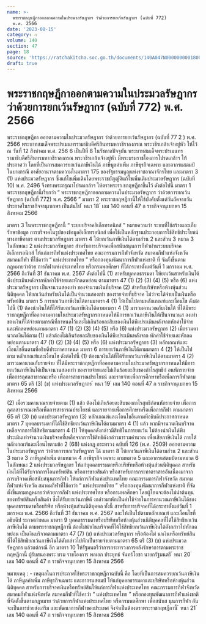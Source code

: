 ```yaml
---
name: >-
  พระราชกฤษฎีกาออกตามความในประมวลรัษฎากร ว่าด้วยการยกเว้นรัษฎากร (ฉบับที่ 772)
  พ.ศ. 2566
date: '2023-08-15'
category: ก
volume: 140
section: 47
page: 18
source: 'https://ratchakitcha.soc.go.th/documents/140A047N0000000001800.pdf'
draft: true
---
```


# พระราชกฤษฎีกาออกตามความในประมวลรัษฎากร ว่าด้วยการยกเว้นรัษฎากร (ฉบับที่ 772) พ.ศ. 2566

พระราชกฤษฎีกา ออกตามความในประมวลรัษฎากร ว่าด้วยการยกเว้นรัษฎากร (ฉบับที่ 77 2 ) พ.ศ. 2566 พระบาทสมเด็จพระปรเมนทรรามาธิบดีศรีสินทรมหาวชิราลงกรณ พระวชิรเกล้าเจ้าอยู่หัว ให้ไว้ ณ วันที่ 12 สิงหำคม พ.ศ. 256 6 เป็นปีที่ 8 ในรัชกาลปัจจุบัน พระบาทสมเด็จพระปรเมนทรรามาธิบดีศรีสินทรมหาวชิราลงกรณ พระวชิรเกล้าเจ้าอยู่หัว มีพระบรมราชโองการโปรดเกล้าฯ ให้ประกาศว่า โดยที่เป็นการสมควรยกเว้นภาษีเงินได้ ภาษีมูลค่าเพิ่ม ภาษีธุรกิจเฉพาะ และอากรแสตมป์ ในบางกรณี อาศัยอานาจตามความในมาตรา 175 ของรัฐธรรมนูญแห่งราชอาณาจักรไทย และมาตรา 3 (1) แห่งประมวลรัษฎากร ซึ่งแก้ไขเพิ่มเติมโดยพระราชบัญญัติแก้ไขเพิ่มเติมประมวลรัษฎากร (ฉบับที่ 10) พ.ศ. 2496 จึงทรงพระกรุณาโปรดเกล้าฯ ให้ตราพระรา ชกฤษฎีกาขึ้นไว้ ดังต่อไปนี้ มาตรา 1 พระราชกฤษฎีกานี้เรียกว่า “ พระราชกฤษฎีกาออกตามความในประมวลรัษฎากร ว่าด้วยการยกเว้นรัษฎากร (ฉบับที่ 772) พ.ศ. 2566 ” มาตรา 2 พระราชกฤษฎีกานี้ให้ใช้บังคับตั้งแต่วันถัดจากวันประกาศในราชกิจจานุเบกษา เป็นต้นไป ้ หนา 18 ่ เลม 140 ตอนที่ 47 ก ราชกิจจานุเบกษา 15 สิงหาคม 2566

มาตรา 3 ในพระราชกฤษฎีกานี้ “ ระบบบริจาคอิเล็กทรอนิกส์ ” หมายความว่า ระบบที่ใช้สร้างและเก็บรักษาข้อมูล การบริจาคในรูปของข้อมูลอิเล็กทรอนิกส์ เพื่อใช้เป็นหลักฐานประกอบการใช้สิทธิประโยชน์ทางภาษีอากร ตามประมวลรัษฎากร มาตรา 4 ให้ยกเว้นภาษีเงินได้ตามส่วน 2 และส่วน 3 หมวด 3 ในลักษณะ 2 แห่งประมวลรัษฎากร สำหรับการบริจาคเพื่อสนับสนุนการกีฬาผ่านระบบบริจาคอิเล็กทรอนิกส์ ให้แก่การกีฬาแห่งประเทศไทย คณะกรรมการกีฬาจังหวัด สมาคมกีฬาแห่งจังหวัด สมาคมกีฬา ที่ใช้คาว่า “ แห่งประเทศไทย ” หรือกองทุนพัฒนาการกีฬาแห่งชาติ ที่ จัดตั้งขึ้นตามกฎหมายว่าด้วย การกีฬาแห่งประเทศไทย หรือกรมพลศึกษา ที่ได้กระทาตั้งแต่วันที่ 1 มกราคม พ.ศ. 2566 ถึงวันที่ 31 ธันวาคม พ.ศ. 2567 ดังต่อไปนี้ (1) สาหรับบุคคลธรรมดา ให้ยกเว้นสาหรับเงินได้พึงประเมินหลังจากหักค่าใช้จ่ายและหักลดหย่อน ตามมาตรา 47 (1) (2) (3) (4) (5) หรือ (6) แห่งประมวลรัษฎากร เป็นจานวนสองเท่า ของจำนวนเงินที่บริจาค (2) สำหรับบริษัทหรือห้างหุ้นส่วนนิติบุคคล ให้ยกเว้นสำหรับเงินได้เป็นจำนวนสองเท่า ของรายจ่ายที่บริจาค ไม่ว่าจะได้จ่ายเป็นเงินหรือทรัพย์สิน มาตรา 5 การยกเว้นภาษีเงินได้ตามมาตรา 4 (1) ให้เป็นไปตามหลักเกณฑ์และเงื่อนไข ดังต่อไปนี้ (1) ต้องนำเงินได้ที่ได้รับยกเว้นภาษีเงินได้ตามมาตรา 4 (1) มารวมคานวณกับเงินได้ ที่ได้มีพระราชกฤษฎีกาที่ออกตามความในประมวลรัษฎากรกาหนดให้มีการยกเว้นภาษีเงินได้เป็นจานวนส องเท่า ของเงินที่ได้จ่ายตามกรณีที่กาหนดไว้และไม่เกินร้อยละสิบของเงินได้พึงประเมินหลังจากหักค่าใช้จ่าย และหักลดหย่อนตามมาตรา 47 (1) (2) (3) (4) (5) หรือ (6) แห่งประมวลรัษฎากร (2) เมื่อรวมคานวณเงินได้ตาม (1) แล้วต้องไม่เกินร้อยละสิบของเงินได้พึงประเมินหลังจาก หักค่าใช้จ่ายและหักลดหย่อนตามมาตรา 47 (1) (2) (3) (4) (5) หรือ (6) แห่งประมวลรัษฎากร (3) หลักเกณฑ์และเงื่อนไขอื่นตามที่อธิบดีประกาศกาหนด มาตรา 6 การยกเว้นภาษีเงินได้ตามมาตรา 4 (2) ให้เป็นไปตาม หลักเกณฑ์และเงื่อนไข ดังต่อไปนี้ (1) ต้องนาเงินได้ที่ได้รับยกเว้นภาษีเงินได้ตามมาตรา 4 (2) มารวมคานวณกับรายจ่าย ที่ได้มีพระราชกฤษฎีกาที่ออกตามความในประมวลรัษฎากรกาหนดให้มีการยกเว้นภาษีเงินได้เป็นจานวนสองเท่า ของรายจ่ายและไม่เกินร้อยละสิบของกำไรสุทธิก่ อนหักรายจ่ายเพื่อการกุศลสาธารณะหรือ เพื่อการสาธารณประโยชน์ และรายจ่ายเพื่อการศึกษาหรือเพื่อการกีฬาตามมาตรา 65 ตรี (3) (ข) แห่งประมวลรัษฎากร ้ หนา 19 ่ เลม 140 ตอนที่ 47 ก ราชกิจจานุเบกษา 15 สิงหาคม 2566

(2) เมื่อรวมคานวณรายจ่ายตาม (1) แล้ว ต้องไม่เกินร้อยละสิบของกาไรสุทธิก่อนหักรายจ่าย เพื่อการกุศลสาธารณะหรือเพื่อการสาธารณประโยชน์ และรายจ่ายเพื่อการศึกษาหรือเพื่อการกีฬา ตามมาตรา 65 ตรี (3) (ข) แห่งประมวลรัษฎากร (3) หลักเกณฑ์และเงื่อนไขอื่นตามที่อธิบดีประกาศกาหนด มาตรา 7 บุคคลธรรมดาที่ได้ใช้สิทธิยกเว้นภาษีเงินได้ตามมาตรา 4 (1) แล้ว หากมีจานวนเงินบริจาคเหลือจากการใช้สิทธิตามมาตรา 4 (1) ให้บุคคลดังกล่าวมีสิทธิในการยกเว้น ไม่ต้องนำเงินได้พึงประเมินเท่าจำนวนเงินบริจาคที่เหลือจากการใช้สิทธิดังกล่าวมารวมคำนวณ เพื่อเสียภาษีเงินได้ ภายใต้หลักเกณฑ์และเงื่อนไขตามข้อ 2 (68) แห่งกฎ กระทรวง ฉบับที่ 126 (พ.ศ. 2509) ออกตามความในประมวลรัษฎากร ว่าด้วยการยกเว้นรัษฎากร ได้ มาตรา 8 ให้ยกเว้นภาษีเงินได้ตามส่วน 2 และส่วน 3 หมวด 3 ภาษีมูลค่าเพิ่ม ตามหมวด 4 ภาษีธุรกิจ เฉพาะ ตามหมวด 5 และอากรแสตมป์ตามหมวด 6 ในลักษณะ 2 แห่งประมวลรัษฎากร ให้แก่บุคคลธรรมดาหรือบริษัทหรือห้างหุ้นส่วนนิติบุคคล สาหรับเงินได้ที่ได้รับจากการโอนทรัพย์สิน หรือการขายสินค้า หรือสาหรับการกระทาตราสารอันเนื่องมาจากการบริจาคเพื่อสนับสนุนการกีฬา ให้แก่การกีฬาแห่งประเทศไทย คณะกรรมการกีฬาจังหวัด สมาคมกีฬาแห่งจังหวัด สมาคมกีฬาที่ใช้คาว่า “ แห่งประเทศไทย ” หรือกองทุนพัฒนาการกีฬาแห่งชาติ ที่จัดตั้งขึ้นตามกฎหมายว่าด้วยการกีฬา แห่งประเทศไทย หรือกรมพลศึกษา โดยผู้โอนจะต้องไม่นำต้นทุนของทรัพย์สินหรือสินค้า ซึ่งได้รับยกเว้นภาษีดั งกล่าวมาหักเป็นค่าใช้จ่ายในการคานวณภาษีเงินได้ของบุคคลธรรมดาหรือบริษัท หรือห้างหุ้นส่วนนิติบุคคล ทั้งนี้ สาหรับการบริจาคที่ได้กระทาตั้งแต่วันที่ 1 มกราคม พ.ศ. 2566 ถึงวันที่ 31 ธันวาคม พ.ศ. 2567 และให้เป็นไปตามหลักเกณฑ์ และเงื่อนไขที่อธิบดีป ระกาศกำหนด มาตรา 9 บุคคลธรรมดาหรือบริษัทหรือห้างหุ้นส่วนนิติบุคคลที่ได้ใช้สิทธิยกเว้นภาษีเงินได้ ตามพระราชกฤษฎีกานี้ ต้องไม่นำเงินบริจาคที่ได้ใช้สิทธิยกเว้นภาษีเงินได้ดังกล่าวไปหักลดหย่อน เป็นเงินบริจาคตามมาตรา 47 (7) (ข) แห่งประมวลรัษฎากร หรือต้องไม่ นาเงินหรือทรัพย์สิน ที่ได้ใช้สิทธิยกเว้นภาษีเงินได้ดังกล่าวไปหักเป็นรายจ่ายตามมาตรา 65 ตรี (3) (ข) แห่งประมวลรัษฎากร แล้วแต่กรณี อีก มาตรา 10 ให้รัฐมนตรีว่าการกระทรวงการคลังรักษาการตามพระราชกฤษฎีกานี้ ผู้รับสนองพระ บรม ราชโองการ พลเอก ประยุทธ์ จันทร์โอชา นายกรัฐมนตรี ้ หนา 20 ่ เลม 140 ตอนที่ 47 ก ราชกิจจานุเบกษา 15 สิงหาคม 2566

หมายเหตุ : - เหตุผลในการประกาศใช้พระราชกฤษฎีกาฉบับนี้ คือ โดยที่เป็นการสมควรยกเว้นภาษีเงินได้ ภาษีมูลค่าเพิ่ม ภาษีธุรกิจเฉพาะ และอากรแสตมป์ ให้แก่บุคคลธรรมดาและบริษัทหรือห้างหุ้นส่วนนิติบุคคล สาหรับการบริจาคเงินหรือทรัพย์สินให้แก่การกีฬาแห่งประเทศไทย คณะกรรมการกีฬาจังหวัด สมาคมกีฬาแห่งจังหวัด สมาคมกีฬาที่ใช้คาว่า “ แห่งประเทศไทย ” หรือกองทุนพัฒนาการกีฬาแห่งชาติ ที่จัดตั้งขึ้นตามกฎหมาย ว่าด้วยการกีฬาแห่งประเทศไทย หรือกรมพลศึกษา เพื่อสนับส นุนการกีฬา อันจะเป็นการช่วยส่งเสริม และพัฒนาการกีฬาของประเทศ จึงจำเป็นต้องตราพระราชกฤษฎีกานี้ ้ หนา 21 ่ เลม 140 ตอนที่ 47 ก ราชกิจจานุเบกษา 15 สิงหาคม 2566
